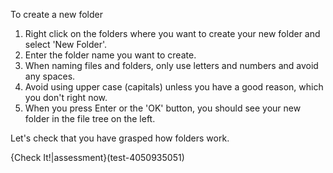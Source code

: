 To create a new folder

1. Right click on the folders where you want to create your new folder and select 'New Folder'.
1. Enter the folder name you want to create. 
1. When naming files and folders, only use letters and numbers and avoid any spaces.
1. Avoid using upper case (capitals) unless you have a good reason, which you don't right now.
1. When you press Enter or the 'OK' button, you should see your new folder in the file tree on the left.


Let's check that you have grasped how folders work.

{Check It!|assessment}(test-4050935051)
